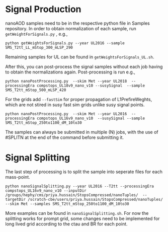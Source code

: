 # Signal Production

nanoAOD samples need to be in the respective python file in Samples repository. In order to obtain normalization of each sample, run `getWeightForSignals.py` , e.g.,
```
python getWeightsForSignals.py --year UL2016 --sample SMS_T2tt_LL_mStop_300_mLSP_290
```
Remaining samples for UL can be found in `getWeightsForSignals_UL.sh`.

After this, you can post-process the signal samples without each job having to obtain the normalizations again.
Post-processing is run e.g.,
```
python nanoPostProcessing.py  --skim Met --year UL2018  --processingEra compstops_UL18v9_nano_v10 --susySignal  --sample SMS_T2tt_mStop_500_mLSP_420
```
For the grids add `--fastSim` for proper propagation of L1PrefireWeghts, which are not stired in susy fast sim grids unlike susy signal points.
```
python nanoPostProcessing.py  --skim Met --year UL2016  --processingEra compstops_UL16v9_nano_v10  --susySignal --sample SMS_T2tt_mStop_250to1100_dM_10to30
```
The samples can always be submitted in multiple (N) jobs, with the use of #SPLITN at the end of the command before submitting it.
# Signal Splitting
The last step of processing is to split the sample into seperate files for each mass-point.
```
python nanoSignalSplitting.py --year UL2016 --T2tt --processingEra compstops_UL16v9_nano_v10 --inputDir /groups/hephy/cms/priya.hussain/StopsCompressed/nanoTuples/  --targetDir /scratch-cbe/users/priya.hussain/StopsCompressed/nanoTuples/  --skim Met --samples SMS_T2tt_mStop_250to1100_dM_10to30
```
More examples can be found in `nanoSignalSplitting.sh`. For now the splitting works for prompt grid, some changes need to be implemented for long lived grid according to the ctau and BR for each point.
